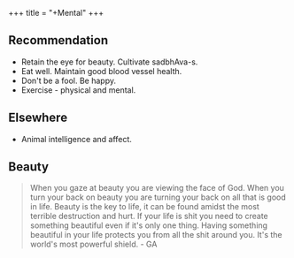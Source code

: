 +++
title = "+Mental"
+++

## Recommendation
- Retain the eye for beauty. Cultivate sadbhAva-s.
- Eat well. Maintain good blood vessel health. 
- Don't be a fool. Be happy.
- Exercise - physical and mental.

## Elsewhere
- Animal intelligence and affect.

## Beauty
> When you gaze at beauty you are viewing the face of God. When you turn your back on beauty you are turning your back on all that is good in life. Beauty is the key to life, it can be found amidst the most terrible destruction and hurt. If your life is shit you need to create something beautiful even if it's only one thing. Having something beautiful in your life protects you from all the shit around you. It's the world's most powerful shield. - GA